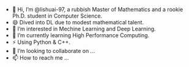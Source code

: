 - 👋 Hi, I’m @lishuai-97, a rubbish Master of Mathematics and a rookie Ph.D. student in Computer Science.
- 😄 Dived into DL due to modest mathematical talent. 
- 👀 I’m interested in Mechine Learning and Deep Learning.
- 🌱 I’m currently learning High Performance Computing.
- ⚡ Using Python & C++.
- 👯 I’m looking to collaborate on ...
- 📫 How to reach me ...

<!--
**lishuai-97/lishuai-97** is a ✨ _special_ ✨ repository because its `README.md` (this file) appears on your GitHub profile.

Here are some ideas to get you started:

- 🔭 I’m currently working on ...
- 🌱 I’m currently learning ...
- 👯 I’m looking to collaborate on ...
- 🤔 I’m looking for help with ...
- 💬 Ask me about ...
- 📫 How to reach me: ...
- 😄 Pronouns: ...
- ⚡ Fun fact: ...
-->
